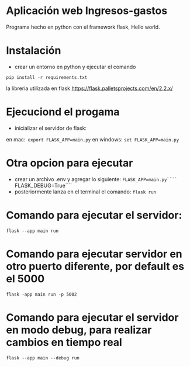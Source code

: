 # Aplicación web Ingresos-gastos

Programa hecho en python con el framework flask, Hello world.

# Instalación

- crear un entorno en python y ejecutar el comando
```
pip install -r requirements.txt
```
la libreria utilizada en flask https://flask.palletsprojects.com/en/2.2.x/

# Ejecuciond el progama
- inicializar el servidor de flask:

en mac:``` export FLASK_APP=main.py```
en windows: ```set FLASK_APP=main.py```

# Otra opcion para ejecutar
- crear un archivo .env y agregar lo siguiente:
```FLASK_APP=main.py````
```FLASK_DEBUG=True````
- posteriormente lanza en el terminal el comando:
```flask run```

# Comando para ejecutar el servidor:
```flask --app main run```

# Comando para ejecutar servidor en otro puerto diferente, por default es el 5000
```flask -app main run -p 5002```

# Comando para ejecutar el servidor en modo debug, para realizar cambios en tiempo real 
```flask --app main --debug run```

